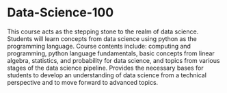 # Data-Science-100

This course acts as the stepping stone to the realm of data science.
Students will learn concepts from data science using python as the programming language.
Course contents include: computing and programming, python language fundamentals, basic
concepts from linear algebra, statistics, and probability for data science, and topics from various
stages of the data science pipeline. Provides the necessary bases for students to develop an
understanding of data science from a technical perspective and to move forward to advanced
topics.
